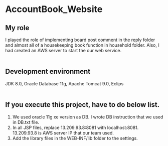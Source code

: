 # AccountBook_Website

## My role 

 I played the role of implementing board post comment in the reply folder and almost all of a housekeeping book function in household folder.
Also, I had created an AWS server to start the our web service.      
<br>

## Development environment 

 JDK 8.0, Oracle Database 11g, Apache Tomcat 9.0, Eclips  
<br>

## If you execute this project, have to do below list.

1. We used oracle 11g xe version as DB. I wrote DB instruction that we used in DB.txt file.
2. In all JSP files, replace 13.209.93.8:8081 with localhost:8081.
   13.209.93.8 is AWS server IP that our team used.
3. Add the library files in the WEB-INF/lib folder to the settings.
